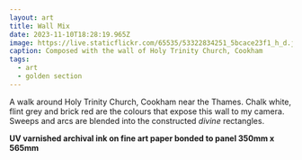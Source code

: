 ```yaml
---
layout: art
title: Wall Mix
date: 2023-11-10T18:28:19.965Z
image: https://live.staticflickr.com/65535/53322834251_5bcace23f1_h_d.jpg
caption: Composed with the wall of Holy Trinity Church, Cookham
tags:
  - art
  - golden section
---
```

A walk around Holy Trinity Church, Cookham near the Thames. Chalk white, flint grey and brick red are the colours that expose this wall to my camera. Sweeps and arcs are blended into the constructed *divine* rectangles.

**UV varnished archival ink on fine art paper bonded to panel 350mm x 565mm**
